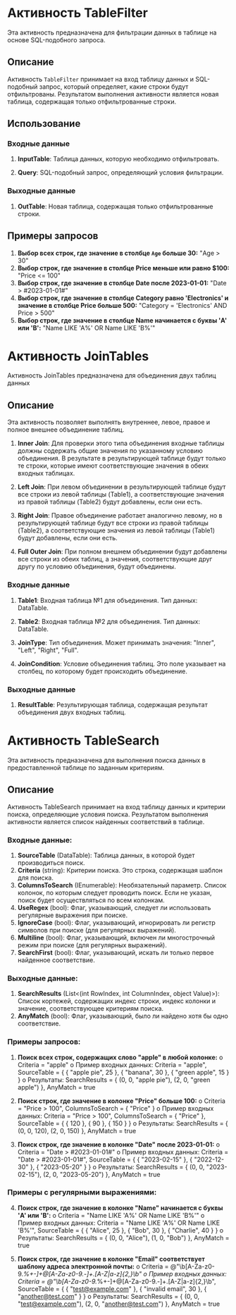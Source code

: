 # Активность TableFilter

Эта активность предназначена для фильтрации данных в таблице на основе SQL-подобного запроса.

## Описание

Активность `TableFilter` принимает на вход таблицу данных и SQL-подобный запрос, который определяет, какие строки будут отфильтрованы. Результатом выполнения активности является новая таблица, содержащая только отфильтрованные строки.

## Использование

### Входные данные

1. **InputTable**: Таблица данных, которую необходимо отфильтровать.
   
2. **Query**: SQL-подобный запрос, определяющий условия фильтрации.

### Выходные данные

1. **OutTable**: Новая таблица, содержащая только отфильтрованные строки.

## Примеры запросов

1. **Выбор всех строк, где значение в столбце `Age` больше 30:**
   "Age > 30"
2. **Выбор строк, где значение в столбце Price меньше или равно $100:**
   "Price <= 100"
3. **Выбор строк, где значение в столбце Date после 2023-01-01:**
   "Date > #2023-01-01#"
4. **Выбор строк, где значение в столбце Category равно 'Electronics' и значение в столбце Price больше 500:**
   "Category = 'Electronics' AND Price > 500"
5. **Выбор строк, где значение в столбце Name начинается с буквы 'A' или 'B':**
   "Name LIKE 'A%' OR Name LIKE 'B%'"


# Активность JoinTables

Активность JoinTables предназначена для объединения двух таблиц данных

## Описание

Эта активность позволяет выполнять внутреннее, левое, правое и полное внешнее объединение таблиц.

1. **Inner Join**: Для проверки этого типа объединения входные таблицы должны содержать общие значения по указанному условию объединения. В результате в результирующей таблице будут только те строки, которые имеют соответствующие значения в обеих входных таблицах.

2. **Left Join**: При левом объединении в результирующей таблице будут все строки из левой таблицы (Table1), а соответствующие значения из правой таблицы (Table2) будут добавлены, если они есть.

3. **Right Join**: Правое объединение работает аналогично левому, но в результирующей таблице будут все строки из правой таблицы (Table2), а соответствующие значения из левой таблицы (Table1) будут добавлены, если они есть.

4. **Full Outer Join**: При полном внешнем объединении будут добавлены все строки из обеих таблиц, а значения, соответствующие друг другу по условию объединения, будут объединены.

### Входные данные

1. **Table1**: Входная таблица №1 для объединения. Тип данных: DataTable.

2. **Table2**: Входная таблица №2 для объединения. Тип данных: DataTable.

3. **JoinType**: Тип объединения. Может принимать значения: "Inner", "Left", "Right", "Full".

4. **JoinCondition**: Условие объединения таблиц. Это поле указывает на столбец, по которому будет происходить объединение.

### Выходные данные

1. **ResultTable**: Результирующая таблица, содержащая результат объединения двух входных таблиц.

# Активность TableSearch

Эта активность предназначена для выполнения поиска данных в предоставленной таблице по заданным критериям.

## Описание

Активность TableSearch принимает на вход таблицу данных и критерии поиска, определяющие условия поиска. Результатом выполнения активности является список найденных соответствий в таблице.

### Входные данные:

1. **SourceTable** (DataTable): Таблица данных, в которой будет производиться поиск.
2. **Criteria** (string): Критерии поиска. Это строка, содержащая шаблон для поиска.
3. **ColumnsToSearch** (IEnumerable<string>): Необязательный параметр. Список колонок, по которым следует проводить поиск. Если не указан, поиск будет осуществляться по всем колонкам.
4. **UseRegex** (bool): Флаг, указывающий, следует ли использовать регулярные выражения при поиске.
5. **IgnoreCase** (bool): Флаг, указывающий, игнорировать ли регистр символов при поиске (для регулярных выражений).
6. **Multiline** (bool): Флаг, указывающий, включен ли многострочный режим при поиске (для регулярных выражений).
7. **SearchFirst** (bool): Флаг, указывающий, искать ли только первое найденное соответствие.    

### Выходные данные:

1. **SearchResults** (List<(int RowIndex, int ColumnIndex, object Value)>): Список кортежей, содержащих индекс строки, индекс колонки и значение, соответствующее критериям поиска.
2. **AnyMatch** (bool): Флаг, указывающий, было ли найдено хотя бы одно соответствие.

### Примеры запросов:

1.	**Поиск всех строк, содержащих слово "apple" в любой колонке:**
   o	Criteria = "apple"
  	o	Пример входных данных: Criteria = "apple", SourceTable = { { "apple pie", 25 }, { "banana", 30 }, { "green apple", 15 } }
  	o	Результаты: SearchResults = { (0, 0, "apple pie"), (2, 0, "green apple") }, AnyMatch = true
  	
3.	**Поиск строк, где значение в колонке "Price" больше 100:**
   o	Criteria = "Price > 100", ColumnsToSearch = { "Price" }
  	o	Пример входных данных: Criteria = "Price > 100", ColumnsToSearch = { "Price" }, SourceTable = { { 120 }, { 90 }, { 150 } }
  	o	Результаты: SearchResults = { (0, 0, 120), (2, 0, 150) }, AnyMatch = true
  	
4.	**Поиск строк, где значение в колонке "Date" после 2023-01-01:**
   o	Criteria = "Date > #2023-01-01#"
  	o	Пример входных данных: Criteria = "Date > #2023-01-01#", SourceTable = { { "2023-02-15" }, { "2022-12-30" }, { "2023-05-20" } }
  	o	Результаты: SearchResults = { (0, 0, "2023-02-15"), (2, 0, "2023-05-20") }, AnyMatch = true
  	
### Примеры с регулярными выражениями:

4.	**Поиск строк, где значение в колонке "Name" начинается с буквы 'A' или 'B':**
   o	Criteria = "Name LIKE 'A%' OR Name LIKE 'B%'"
  	o	Пример входных данных: Criteria = "Name LIKE 'A%' OR Name LIKE 'B%'", SourceTable = { { "Alice", 25 }, { "Bob", 30 }, { "Charlie", 40 } }
  	o	Результаты: SearchResults = { (0, 0, "Alice"), (1, 0, "Bob") }, AnyMatch = true
  	
5.	**Поиск строк, где значение в колонке "Email" соответствует шаблону адреса электронной почты:**
   o	Criteria = @"\b[A-Za-z0-9._%+-]+@[A-Za-z0-9.-]+\.[A-Z|a-z]{2,}\b"
  	o	Пример входных данных: Criteria = @"\b[A-Za-z0-9._%+-]+@[A-Za-z0-9.-]+\.[A-Z|a-z]{2,}\b", SourceTable = { { "test@example.com" }, { "invalid email", 30 }, { "another@test.com" } }
  	o	Результаты: SearchResults = { (0, 0, "test@example.com"), (2, 0, "another@test.com") }, AnyMatch = true

